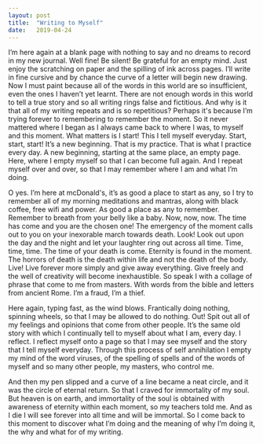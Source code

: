 ```yaml
---
layout: post
title:  "Writing to Myself"
date:   2019-04-24
---
```


I’m here again at a blank page with nothing to say and no dreams to record in my new journal. Well fine! Be silent! Be grateful for an empty mind. Just enjoy the scratching on paper and the spilling of ink across pages. I’ll write in fine cursive and by chance the curve of a letter will begin new drawing. Now I must paint because all of the words in this world are so insufficient, even the ones I haven’t yet learnt. There are not enough words in this world to tell a true story and so all writing rings false and fictitious. And why is it that all of my writing repeats and is so repetitious? Perhaps it's because I’m trying forever to remembering to remember the moment. So it never mattered where I began as I always came back to where I was, to myself and this moment. What matters is I start! This I tell myself everyday. Start, start, start! It’s a new beginning. That is my practice. That is what I practice every day. A new beginning, starting at the same place, an empty page. Here, where I empty myself so that I can become full again. And I repeat myself over and over, so that I may remember where I am and what I’m doing.

O yes. I’m here at mcDonald's, it’s as good a place to start as any, so I try to remember all of my morning meditations and mantras, along with black coffee, free wifi and power. As good a place as any to remember. Remember to breath from your belly like a baby. Now, now, now. The time has come and you are the chosen one! The emergency of the moment calls out to you on your inexorable march towards death. Look! Look out upon the day and the night and let your laughter ring out across all time. Time, time, time. The time of your death is come. Eternity is found in the moment. The horrors of death is the death within life and not the death of the body. Live! Live forever more simply and give away everything. Give freely and the well of creativity will become inexhaustible. So speak I with a collage of phrase that come to me from masters. With words from the bible and letters from ancient Rome. I’m a fraud, I’m a thief.

Here again, typing fast, as the wind blows. Frantically doing nothing, spinning wheels, so that I may be allowed to do nothing. Out! Spit out all of my feelings and opinions that come from other people. It’s the same old story with which I continually tell to myself about what I am, every day. I reflect. I reflect myself onto a page so that I may see myself and the story that I tell myself everyday. Through this process of self annihilation I empty my mind of the word viruses, of the spelling of spells and of the words of myself and so many other people, my masters, who control me.

And then my pen slipped and a curve of a line became a neat circle, and it was the circle of eternal return. So that I craved for immortality of my soul. But heaven is on earth, and immortality of the soul is obtained with awareness of eternity within each moment, so my teachers told me. And as I die I will see forever into all time and will be immortal. So I come back to this moment to discover what I’m doing and the meaning of why I’m doing it, the why and what for of my writing.
